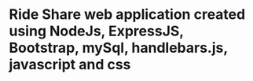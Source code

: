 # Ride Share web application created using NodeJs, ExpressJS, Bootstrap, mySql, handlebars.js, javascript and css
